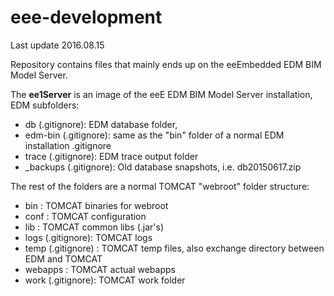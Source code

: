 # eee-development

Last update 2016.08.15

Repository contains files that mainly ends up on the eeEmbedded EDM BIM Model Server.  

The **ee1Server** is an image of the eeE EDM BIM Model Server installation, EDM subfolders:


- db (.gitignore): EDM database folder, 
- edm-bin (.gitignore): same as the "bin" folder of a normal EDM installation .gitignore
- trace (.gitignore): EDM trace output folder 
- _backups (.gitignore): Old database snapshots, i.e. db20150617.zip

The rest of the folders are a normal TOMCAT "webroot" folder structure:

- bin : TOMCAT binaries for webroot
- conf : TOMCAT configuration
- lib : TOMCAT common libs (.jar's)
- logs (.gitignore): TOMCAT logs 
- temp (.gitignore) : TOMCAT temp files, also exchange directory between EDM and TOMCAT
- webapps : TOMCAT actual webapps
- work (.gitignore): TOMCAT work folder


  

